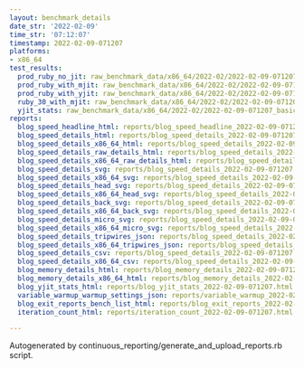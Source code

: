 ```yaml
---
layout: benchmark_details
date_str: '2022-02-09'
time_str: '07:12:07'
timestamp: 2022-02-09-071207
platforms:
- x86_64
test_results:
  prod_ruby_no_jit: raw_benchmark_data/x86_64/2022-02/2022-02-09-071207_basic_benchmark_prod_ruby_no_jit.json
  prod_ruby_with_mjit: raw_benchmark_data/x86_64/2022-02/2022-02-09-071207_basic_benchmark_prod_ruby_with_mjit.json
  prod_ruby_with_yjit: raw_benchmark_data/x86_64/2022-02/2022-02-09-071207_basic_benchmark_prod_ruby_with_yjit.json
  ruby_30_with_mjit: raw_benchmark_data/x86_64/2022-02/2022-02-09-071207_basic_benchmark_ruby_30_with_mjit.json
  yjit_stats: raw_benchmark_data/x86_64/2022-02/2022-02-09-071207_basic_benchmark_yjit_stats.json
reports:
  blog_speed_headline_html: reports/blog_speed_headline_2022-02-09-071207.html
  blog_speed_details_html: reports/blog_speed_details_2022-02-09-071207.html
  blog_speed_details_x86_64_html: reports/blog_speed_details_2022-02-09-071207.x86_64.html
  blog_speed_details_raw_details_html: reports/blog_speed_details_2022-02-09-071207.raw_details.html
  blog_speed_details_x86_64_raw_details_html: reports/blog_speed_details_2022-02-09-071207.x86_64.raw_details.html
  blog_speed_details_svg: reports/blog_speed_details_2022-02-09-071207.svg
  blog_speed_details_x86_64_svg: reports/blog_speed_details_2022-02-09-071207.x86_64.svg
  blog_speed_details_head_svg: reports/blog_speed_details_2022-02-09-071207.head.svg
  blog_speed_details_x86_64_head_svg: reports/blog_speed_details_2022-02-09-071207.x86_64.head.svg
  blog_speed_details_back_svg: reports/blog_speed_details_2022-02-09-071207.back.svg
  blog_speed_details_x86_64_back_svg: reports/blog_speed_details_2022-02-09-071207.x86_64.back.svg
  blog_speed_details_micro_svg: reports/blog_speed_details_2022-02-09-071207.micro.svg
  blog_speed_details_x86_64_micro_svg: reports/blog_speed_details_2022-02-09-071207.x86_64.micro.svg
  blog_speed_details_tripwires_json: reports/blog_speed_details_2022-02-09-071207.tripwires.json
  blog_speed_details_x86_64_tripwires_json: reports/blog_speed_details_2022-02-09-071207.x86_64.tripwires.json
  blog_speed_details_csv: reports/blog_speed_details_2022-02-09-071207.csv
  blog_speed_details_x86_64_csv: reports/blog_speed_details_2022-02-09-071207.x86_64.csv
  blog_memory_details_html: reports/blog_memory_details_2022-02-09-071207.html
  blog_memory_details_x86_64_html: reports/blog_memory_details_2022-02-09-071207.x86_64.html
  blog_yjit_stats_html: reports/blog_yjit_stats_2022-02-09-071207.html
  variable_warmup_warmup_settings_json: reports/variable_warmup_2022-02-09-071207.warmup_settings.json
  blog_exit_reports_bench_list_html: reports/blog_exit_reports_2022-02-09-071207.bench_list.html
  iteration_count_html: reports/iteration_count_2022-02-09-071207.html

---
```

Autogenerated by continuous_reporting/generate_and_upload_reports.rb script.
